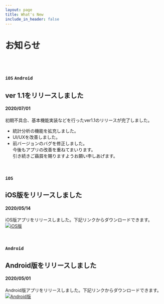 ```yaml
---
layout: page
title: What's New
include_in_header: false
---
```


# お知らせ

<br>
<br>

### `iOS` `Android`
## ver 1.1をリリースしました
#### 2020/07/01
初期不具合、基本機能実装などを行ったver1.1のリリースが完了しました。
- 統計分析の機能を拡充しました。
- UI/UXを改善しました。
- 前バージョンのバグを修正しました。
<br>今後もアプリの改善を重ねてまいります。
<br>引き続きご贔屓を賜りますようお願い申しあげます。

<br>

### `iOS`
## iOS版をリリースしました
#### 2020/05/14
iOS版アプリをリリースしました。下記リンクからダウンロードできます。
<br><a href= "https://apps.apple.com/jp/app/%E3%83%AD%E3%83%88-%E3%83%93%E3%83%B3%E3%82%B4-%E3%83%8A%E3%83%B3%E3%83%90%E3%83%BC%E3%82%BA-%EF%BD%81%EF%BD%89%E4%BA%88%E6%B8%AC-%E8%B3%BC%E5%85%A5%E7%AE%A1%E7%90%86/id1511310436" ><img src="https://cc20171211.github.io/loto_ai_prediction_page/assets/appstore.png" alt="iOS版"></a>

<br>

### `Android`
## Android版をリリースしました
#### 2020/05/01
Android版アプリをリリースしました。下記リンクからダウンロードできます。
<br><a href= "https://play.google.com/store/apps/details?id=jp.co.crescentcapital.loto_ai_prediction"><img src="https://cc20171211.github.io/loto_ai_prediction_page/assets/playstore.png" alt="Android版"></a>